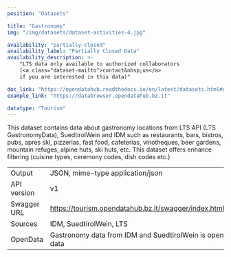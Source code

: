 ```yaml
---
position: "Datasets"

title: "Gastronomy"
img: "/img/datasets/dataset-activities-4.jpg"

availability: "partially-closed"
availability_label: "Partially Closed Data"
availability_description: >-
    "LTS data only available to authorized collaborators
    (<a class="dataset-mailto">contact&nbsp;us</a>
    if you are interested in this data)"

doc_link: "https://opendatahub.readthedocs.io/en/latest/datasets.html#gastronomy-dataset"
example_link: "https://databrowser.opendatahub.bz.it"

datatype: "Tourism"
---
```


This dataset contains data about gastronomy locations from LTS API (LTS GastronomyData), SuedtirolWein and IDM such as restaurants, bars, bistros, pubs, apres ski, pizzerias, fast food, cafeterias, vinotheques, beer gardens, mountain refuges, alpine huts, ski huts, etc. This dataset offers enhance filtering (cuisine types, ceremony codes, dish codes etc.)

|             |                                                                                            |
| :---------- | ------------------------------------------------------------------------------------------ |
| Output      | JSON, mime-type application/json                                                           |
| API version | v1                                                                                         |
| Swagger URL | https://tourism.opendatahub.bz.it/swagger/index.html#/ODHActivityPoi/get_v1_ODHActivityPoi |
| Sources     | IDM, SuedtirolWein, LTS                                                                    |
| OpenData    | Gastronomy data from IDM and SuedtirolWein is open data. Data from LTS is partially closed data     |
